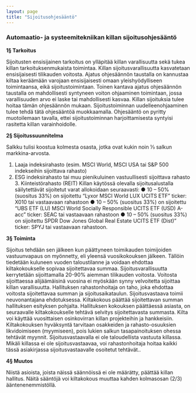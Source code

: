 ```yaml
---
layout: page
title: "Sijoitusohjesääntö"
---
```


### Automaatio- ja systeemitekniikan killan sijoitusohjesääntö


**1§ Tarkoitus**

Sijoitusten ensisijainen tarkoitus on ylläpitää killan varallisuutta sekä tukea killan tarkoituksenmukaista toimintaa. Killan sijoitusvarallisuutta kasvatetaan ensisijaisesti tilikauden voitosta. 
Ajatus ohjesäännön taustalla on kannustaa kiltaa keräämään varojaan ensisijaisesti omaan yleishyödylliseen toimintaansa, eikä sijoitustoimintaan. Toinen kantava ajatus ohjesäännön taustalla on mahdollisesti syntyneen voiton ohjaaminen toimintaan, jossa varallisuuden arvo ei laske tai mahdollisesti kasvaa. 
Killan sijoituksia tulee hoitaa tämän ohjesäännön mukaan. Sijoitustoiminnan uudelleenohjaaminen tulee tehdä tätä ohjesääntöä muokkaamalla. Ohjesääntö on pyritty muotoilemaan tavalla, ettei sijoitustoiminnan harjoittamisesta syntyisi rasitetta killan varainhoidolle. 

**2§ Sijoitussuunnitelma** 

Salkku tulisi koostua kolmesta osasta, jotka ovat kukin noin ⅓ salkun markkina-arvosta. 
1. Laaja indeksirahasto (esim. MSCI World, MSCI USA tai S&P 500 indekseihin sijoittava rahasto) 
2. ESG indeksirahasto tai muu pienikuluinen vastuullisesti sijoittava rahasto 3. Kiinteistörahasto (REIT) 
Killan käytössä olevalla sijoitusalustalla säilytettävät sijoitetut varat allokoidaan seuraavasti: 
● 10 – 50% (suositus 33%) on sijoitettu “Lyxor MSCI World LUX UCITS ETF” ticker: X010 tai vastaavaan rahastoon 
● 10 – 50% (suositus 33%) on sijoitettu “UBS ETF (LU) MSCI World Socially Responsible UCITS ETF (USD) A-acc” ticker: SEAC tai vastaavaan rahastoon ● 10 – 50% (suositus 33%) on sijoitettu SPDR Dow Jones Global Real Estate UCITS ETF (Dist)” ticker: SPYJ tai vastaavaan rahastoon.

**3§ Toiminta** 

Sijoitus tehdään sen jälkeen kun päättyneen toimikauden toimijoiden vastuunvapaus on myönnetty, eli yleensä vuosikokouksen jälkeen. Tällöin tiedetään kuluneen vuoden taloustilanne ja voidaan ehdottaa kiltakokoukselle sopivaa sijoitettavaa summaa. 
Sijoitusvarallisuutta kerrytetään sijoittamalla 20-90% aiemman tilikauden voitosta. Voitosta sijoittaessa alijäämäisinä vuosina ei myöskään synny velvoitetta sijoittaa killan varallisuutta. 
Hallituksen rahastonhoitaja on taho, joka ehdottaa voitosta sijoitettavaa summan ja sijoitusaikataulun. Sijoitusvastaava toimii neuvonantajana ehdotuksessa. Kiltakokous päättää sijoitettavan summan hallituksen esityksen pohjalta. Hallituksen kokouksen päättäessä asiasta, on seuraavalle kiltakokoukselle tehtävä selvitys sijoitettavasta summasta. 
Kilta voi käyttää vuosittaisen osinkovirran killan projekteihin ja hankkeisiin. Kiltakokouksen hyväksyntä tarvitaan osakkeiden ja rahasto-osuuksien likvidoimiseen (myymiseen), pois lukien salkun tasapainoituksen ohessa tehtävät myynnit. 
Sijoitusvastaavalla ei ole taloudellista vastuuta killassa. Mikäli killassa ei ole sijoitusvastaavaa, voi rahastonhoitaja hoitaa kaikki tässä asiakirjassa sijoitusvastaavalle osoitetut tehtävät.. 

**4§ Muutos** 

Niistä asioista, joista näissä säännöissä ei ole määrätty, päättää killan hallitus. Näitä sääntöjä voi kiltakokous muuttaa kahden kolmasosan (2/3) ääntenenemmistöllä.